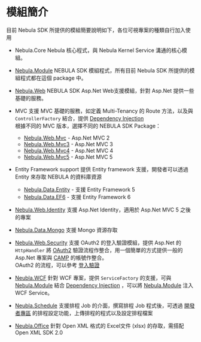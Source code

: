 
模組簡介
================

目前 Nebula SDK 所提供的模組簡要說明如下，各位可視專案的種類自行加入使用

* Nebula.Core
Nebula 核心程式，與 Nebula Kernel Service 溝通的核心模組。

* [Nebula.Module](Nebula.Module.md)
NEBULA SDK 模組程式，所有目前 Nebula SDK 所提供的模組程式都在這個 package 中。  

* [Nebula.Web](Nebula.Web.md)
NEBULA SDK Asp.Net Web支援模組，針對 Asp.Net 提供一些基礎的服務。  

* MVC
支援 MVC 基礎的服務，如定義 Multi-Tenancy 的 Route 方法，以及與 `ControllerFactory` 結合，提供 [Dependency Injection](DI.md)  
根據不同的 MVC 版本，選擇不同的 NEBULA SDK Package：  
  * [Nebula.Web.Mvc](Nebula.Web.Mvc.md) - Asp.Net MVC 2
  * [Nebula.Web.Mvc3](Nebula.Web.Mvc3.md) - Asp.Net MVC 3
  * [Nebula.Web.Mvc4](Nebula.Web.Mvc4.md) - Asp.Net MVC 4
  * [Nebula.Web.Mvc5](Nebula.Web.Mvc5.md) - Asp.Net MVC 5


* Entity Framework support
提供 Entity framework 支援，開發者可以透過 Entity 來存取 NEBULA 的資料庫資源  
  * [Nebula.Data.Entity](Nebula.Data.Entity.md) - 支援 Entity Framework 5
  * [Nebula.Data.EF6](Nebula.Data.EF6.md) - 支援 Entity Framework 6


* [Nebula.Web.Identity](Nebula.Web.Identity.md)
支援 Asp.Net Identity，適用於 Asp.Net MVC 5 之後的專案  

* [Nebula.Data.Mongo](Nebula.Data.Mongo.md)
支援 Mongo 資源存取

* [Nebula.Web.Security](Nebula.Web.Security.md)
支援 OAuth2 的登入驗證模組，提供 Asp.Net 的 `HttpHandler` 將 [OAuth2](http://www.google.com/url?sa=t&rct=j&q=&esrc=s&source=web&cd=1&ved=0CDgQFjAA&url=http%3A%2F%2Foauth.net%2F2%2F&ei=KjbtUJi2F4zckgW1_YD4AQ&usg=AFQjCNG58oSRksGnoIWIhfWYBB1sg_YGng&sig2=L5mNNVdzBASopkaVxaQ_2A) 驗證流程作整合，用一個簡單的方式提供一般的 Asp.Net 專案與 [CAMP](http://www.quanta-camp.com/) 的帳號作整合。  
OAuth2 的流程，可以參考 [登入驗證](Authentication.md)  

* [Neubla.WCF](Nebula.WCF.md)
針對 WCF 專案，提供 `ServiceFactory` 的支援，可與 [Nebula.Module](Nebula.Module.md) 結合 [Dependency Injection](DI.md) ，可以將 [Nebula.Module](Nebula.Module.md) 注入 WCF Service。  

* [Neubla.Schedule](Nebula.Schedule.md)
支援排程 Job 的介面，撰寫排程 Job 程式後，可透過 [開發者專區](http://www.quanta-camp.com/Developer) 的排程設定功能，上傳排程的程式以及設定排程檔案  

* [Neubla.Office](Nebula.Office.md)
針對 Open XML 格式的 Excel文件 (xlsx) 的存取，需搭配 Open XML SDK 2.0
